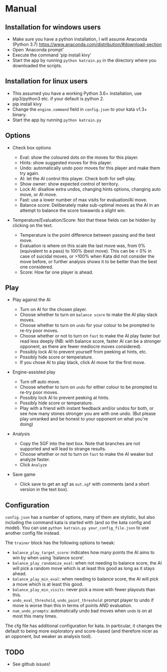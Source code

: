 Manual
======

Installation for windows users
------------------------------
* Make sure you have a python installation, I will assume Anaconda (Python 3.7) https://www.anaconda.com/distribution/#download-section
* Open 'Anaconda prompt'
* Execute the command 'pip install kivy'
* Start the app by running `python katrain.py` in the directory where you downloaded the scripts.

Installation for linux users
----------------------------
* This assumed you have a working Python 3.6+ installation, use pip3/python3 etc. if your default is python 2.
* pip install kivy
* Change the `engine.command` field in `config.json` to your kata v1.3+ binary.
* Start the app by running `python katrain.py`

Options
-------
* Check box options
    * Eval: show the coloured dots on the moves for this player.
    * Hints: show suggested moves for this player.
    * Undo: automatically undo poor moves for this player and make them try again.
    * AI: let the AI control this player. Check both for self-play.
    * Show owner: show expected control of territory.    
    * Lock AI: disallow extra undos, changing hints options, changing auto move, or AI move.
    * Fast: use a lower number of max visits for evaluation/AI move.
    * Balance score: Deliberately make sub-optimal moves as the AI in an attempt to balance the score towawrds a slight win.

* Temperature/Evaluation/Score: Not that these fields can be hidden by clicking on the text.
    * Temperature is the point difference between passing and the best move.
    * Evaluation is where on this scale the last move was, from 0% (equivalent to a pass) to 100% (best move). 
    This can be < 0% in case of suicidal moves, or >100% when Kata did not consider the move before, or further analysis shows it to be better than the best one considered.
    * Score: How far one player is ahead.

Play
----

* Play against the AI
    * Turn on AI for the chosen player. 
    * Choose whether to turn on `balance score` to make the AI play slack moves.
    * Choose whether to turn on `undo` for your colour to be prompted to re-try poor moves. 
    * Choose whether or not to turn on `fast` to make the AI play faster but read less deeply (NB: with balance score, faster AI can be a stronger opponent, as there are fewer mediocre moves considered).
    * Possibly lock AI to prevent yourself from peeking at hints, etc.
    * Possibly hide score or temperature.
    * If you chose AI to play black, click AI move for the first move.
    
* Engine-assisted play
    * Turn off auto move.
    * Choose whether to turn on `undo` for either colour to be prompted to re-try poor moves.
    * Possibly lock AI to prevent peeking at hints.
    * Possibly hide score or temperature.
    * Play with a friend with instant feedback and/or undos for both, or see how many stones stronger you are with one undo. (But please play unranked and be honest to your opponent on what you're doing) 

* Analysis
    * Copy the SGF into the text box. Note that branches are not supported and will lead to strange results.
    * Choose whether or not to turn on `fast` to make the AI weaker but analyze faster.
    * Click `Analyze`
    
* Save game
    * Click save to get an sgf as `out.sgf` with comments (and a short version in the text box).

Configuration
-------------
`config.json` has a number of options, many of them are stylistic, but also including the command kata is started with (and so the kata config and model).
You can use `python katrain.py your_config_file.json` to use another config file instead.

The `trainer` block has the following options to tweak:

* `balance_play_target_score`: indicates how many points the AI aims to win by when using 'balance score'.
* `balance_play_randomize_eval`: when not needing to balance score, the AI will pick a random move which is at least this good as long as it stays ahead.
* `balance_play_min_eval`: when needing to balance score, the AI will pick a move which is at least this good.
* `balance_play_min_visits`: never pick a move with fewer playouts than this.
* `undo_eval_threshold`, `undo_point_threshold`: prompt player to undo if move is worse than this in terms of points AND evaluation.
* `num_undo_prompts`: automatically undo bad moves when `undo` is on at most this many times.

The cfg file has additional configuration for kata. In particular, it changes the default to being more exploratory and score-based (and therefore nicer as an opponent, but weaker as analysis tool).

TODO
----
* See github issues!
